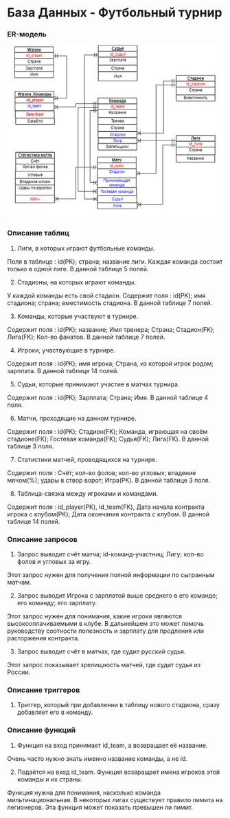 # База Данных - Футбольный турнир

### ER-модель

![Screenshot](ER-model.png)

### Описание таблиц
 1. Лиги, в которых играют футбольные команды.
 
 Поля в таблице : id(PK); страна; название лиги.
 Каждая команда состоит только в одной лиге.
  В данной таблице 5 полей.
 
 2. Стадионы, на которых играют команды.
 
 У каждой команды есть свой стадион. 
 Содержит поля : id(PK); имя стадиона; страна; вместимость стадиона.
 В данной таблице 7 полей.
 
 3. Команды, которые участвуют в турнире.
 
 Содержит поля : id(PK); название; Имя тренера; Страна; Стадион(FK); Лига(FK); Кол-во фанатов.
  В данной таблице 7 полей.
 
 4. Игроки, участвующие в турнире.
 
 Содержит поля : id(PK); имя игрока; Страна, из которой игрок родом; зарплата.
  В данной таблице 14 полей.
 
 5. Судьи, которые принимают участие в матчах турнира.
 
 Содержит поля : id(PK); Зарплата; Страна; Имя.
  В данной таблице 4 поля.
 
 6. Матчи, проходящие на данном турнире.
 
 Содержит поля : id(PK); Стадион(FK); Команда, играющая на своём стадионе(FK); Гостевая команда(FK);
 Судья(FK); Лига(FK).
  В данной таблице 3 поля.

 7. Статистики матчей, проводящихся на турнире.
 
 Содержит поля : Счёт; кол-во фолов; кол-во угловых; владение мячом(%); удары в створ ворот; Игра(PK).
  В данной таблице 3 поля.

 8. Таблица-связка между игроками и командами.
 
 Содержит поля : id_player(PK), id_team(FK), Дата начала контракта игрока с клубом(PK); 
 Дата окончания контракта с клубом.
  В данной таблице 14 полей.

### Описание запросов
 
 1. Запрос выводит счёт матча; id-команд-участниц; Лигу; кол-во фолов и угловых за игру.
 
 Этот запрос нужен для получения полной информации по сыгранным матчам.
 
 2. Запрос выводит Игрока с зарплатой выше среднего в его команде; его команду; его зарплату.
 
 Этот запрос нужен для понимания, какие игроки являются высокооплачиваемыми в клубе. 
 В дальнейшем это может помочь руководству соотности полезность и зарплату для продления
 или расторжения контракта.
 
 3. Запрос выводит счёт в матчах, где судил русский судья.
 
 Этот запрос показывает зрелищность матчей, где судит судья из России.

### Описание триггеров

 1. Триггер, который при добавлении в таблицу нового стадиона, сразу добавляет его в команду.
 
 ### Описание функций 
 
 1.  Функция на вход принимает id_team, а возвращает её название.
 
 Очень часто нужно знать именно название команды, а не id.
 
 2.  Подаётся на вход id_team. Функция возвращает имена игроков этой команды и их страны.
 
 Функция нужна для понимания, насколько команда мильтинациональная. В некоторых лигах
 существует правило лимита на легионеров. Эта функция может показать превышен ли лимит.

